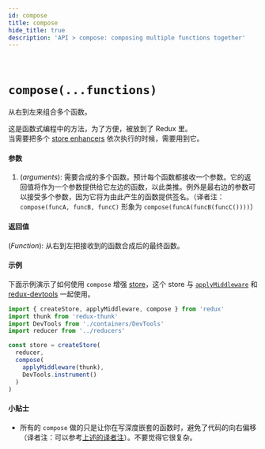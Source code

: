 ```yaml
---
id: compose
title: compose
hide_title: true
description: 'API > compose: composing multiple functions together'
---
```


&nbsp;

# `compose(...functions)`

从右到左来组合多个函数。

这是函数式编程中的方法，为了方便，被放到了 Redux 里。  
当需要把多个 [store enhancers](../understanding/thinking-in-redux/Glossary.md#store-enhancer) 依次执行的时候，需要用到它。

#### 参数

1. (_arguments_): 需要合成的多个函数。预计每个函数都接收一个参数。它的返回值将作为一个参数提供给它左边的函数，以此类推。例外是最右边的参数可以接受多个参数，因为它将为由此产生的函数提供签名。（译者注：`compose(funcA, funcB, funcC)` 形象为 `compose(funcA(funcB(funcC())))`）

#### 返回值

(_Function_): 从右到左把接收到的函数合成后的最终函数。

#### 示例

下面示例演示了如何使用 `compose` 增强 [store](Store.md)，这个 store 与 [`applyMiddleware`](applyMiddleware.md) 和 [redux-devtools](https://github.com/reduxjs/redux-devtools) 一起使用。

```js
import { createStore, applyMiddleware, compose } from 'redux'
import thunk from 'redux-thunk'
import DevTools from './containers/DevTools'
import reducer from '../reducers'

const store = createStore(
  reducer,
  compose(
    applyMiddleware(thunk),
    DevTools.instrument()
  )
)
```

#### 小贴士

- 所有的 `compose` 做的只是让你在写深度嵌套的函数时，避免了代码的向右偏移（译者注：可以参考[上述的译者注](#参数)）。不要觉得它很复杂。
